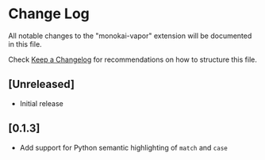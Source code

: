 # Change Log

All notable changes to the "monokai-vapor" extension will be documented in this file.

Check [Keep a Changelog](http://keepachangelog.com/) for recommendations on how to structure this file.

## [Unreleased]

- Initial release

## [0.1.3]

- Add support for Python semantic highlighting of `match` and `case`
